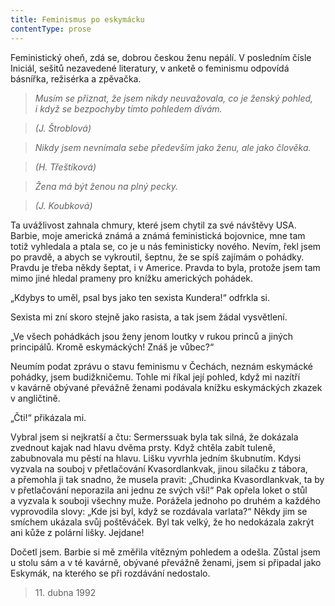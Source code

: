 ```yaml
---
title: Feminismus po eskymácku
contentType: prose
---
```


<section>

Feministický oheň, zdá se, dobrou českou ženu nepálí. V posledním čísle Iniciál, sešitů nezavedené literatury, v anketě o feminismu odpovídá básnířka, režisérka a zpěvačka.

</section>

<section>

> _Musím se přiznat, že jsem nikdy neuvažovala, co je ženský pohled, i když se bezpochyby tímto pohledem dívám._

> _(J. Štroblová)_

> _Nikdy jsem nevnímala sebe především jako ženu, ale jako člověka._

> _(H. Třeštíková)_

> _Žena má být ženou na plný pecky._

> _(J. Koubková)_

Ta uvážlivost zahnala chmury, které jsem chytil za své návštěvy USA. Barbie, moje americká známá a známá feministická bojovnice, mne tam totiž vyhledala a ptala se, co je u nás feministicky nového. Nevím, řekl jsem po pravdě, a abych se vykroutil, šeptnu, že se spíš zajímám o pohádky. Pravdu je třeba někdy šeptat, i v Americe. Pravda to byla, protože jsem tam mimo jiné hledal prameny pro knížku amerických pohádek.

„Kdybys to uměl, psal bys jako ten sexista Kundera!“ odfrkla si.

Sexista mi zní skoro stejně jako rasista, a tak jsem žádal vysvětlení.

„Ve všech pohádkách jsou ženy jenom loutky v rukou princů a jiných principálů. Kromě eskymáckých! Znáš je vůbec?“

Neumím podat zprávu o stavu feminismu v Čechách, neznám eskymácké pohádky, jsem budižkničemu. Tohle mi říkal její pohled, když mi nazítří v kavárně obývané převážně ženami podávala knížku eskymáckých zkazek v angličtině.

„Čti!“ přikázala mi.

Vybral jsem si nejkratší a čtu: Sermerssuak byla tak silná, že dokázala zvednout kajak nad hlavu dvěma prsty. Když chtěla zabít tuleně, zabubnovala mu pěstí na hlavu. Lišku vyvrhla jedním škubnutím. Kdysi vyzvala na souboj v přetlačování Kvasordlankvak, jinou silačku z tábora, a přemohla ji tak snadno, že musela pravit: „Chudinka Kvasordlankvak, ta by v přetlačování neporazila ani jednu ze svých vší!“ Pak opřela loket o stůl a vyzvala k souboji všechny muže. Porážela jednoho po druhém a každého vyprovodila slovy: „Kde jsi byl, když se rozdávala varlata?“ Někdy jim se smíchem ukázala svůj poštěváček. Byl tak velký, že ho nedokázala zakrýt ani kůže z polární lišky. Jejdane!

Dočetl jsem. Barbie si mě změřila vítězným pohledem a odešla. Zůstal jsem u stolu sám a v té kavárně, obývané převážně ženami, jsem si připadal jako Eskymák, na kterého se při rozdávání nedostalo.

</section>

<section>

> 11. dubna 1992

</section>
